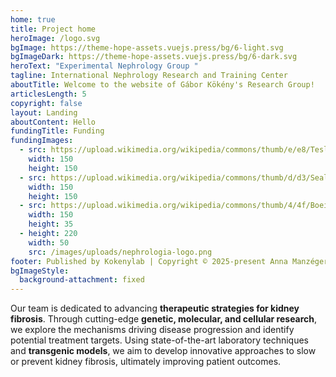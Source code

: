 ```yaml
---
home: true
title: Project home
heroImage: /logo.svg
bgImage: https://theme-hope-assets.vuejs.press/bg/6-light.svg
bgImageDark: https://theme-hope-assets.vuejs.press/bg/6-dark.svg
heroText: "Experimental Nephrology Group "
tagline: International Nephrology Research and Training Center
aboutTitle: Welcome to the website of Gábor Kökény's Research Group!
articlesLength: 5
copyright: false
layout: Landing
aboutContent: Hello
fundingTitle: Funding
fundingImages:
  - src: https://upload.wikimedia.org/wikipedia/commons/thumb/e/e8/Tesla_logo.png/900px-Tesla_logo.png
    width: 150
    height: 150
  - src: https://upload.wikimedia.org/wikipedia/commons/thumb/d/d3/Seal_of_the_United_States_Agency_for_International_Development.svg/1024px-Seal_of_the_United_States_Agency_for_International_Development.svg.png
    width: 150
    height: 150
  - src: https://upload.wikimedia.org/wikipedia/commons/thumb/4/4f/Boeing_full_logo.svg/768px-Boeing_full_logo.svg.png
    width: 150
    height: 35
  - height: 220
    width: 50
    src: /images/uploads/nephrologia-logo.png
footer: Published by Kokenylab | Copyright © 2025-present Anna Manzéger
bgImageStyle:
  background-attachment: fixed
---
```

Our team is dedicated to advancing **therapeutic strategies for kidney fibrosis**. Through cutting-edge **genetic, molecular, and cellular research**, we explore the mechanisms driving disease progression and identify potential treatment targets. Using state-of-the-art laboratory techniques and **transgenic models**, we aim to develop innovative approaches to slow or prevent kidney fibrosis, ultimately improving patient outcomes.
